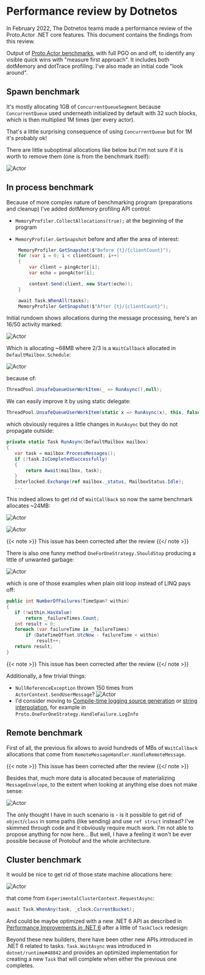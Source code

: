 # Performance review by Dotnetos

In February 2022, The Dotnetos teams made a performance review of the Proto.Actor .NET core features.
This document contains the findings from this review.

Output of [Proto.Actor benchmarks](https://gist.github.com/rogeralsing/12d16983f9d2e27d7c4b39cd25a64b18), with full PGO on and off, to identify any visible quick wins with "measure first approach". It includes both dotMemory and dotTrace profiling. I've also made an initial code "look around".

## Spawn benchmark

It's mostly allocating 1GB of `ConcurrentQueueSegment` because `ConcurrentQueue` used underneath initialized by default with 32 such blocks, which is then multiplied 1M times (per every actor).

That's a little surprising consequence of using `ConcurrentQueue` but for 1M it's probably ok!

There are little suboptimal allocations like below but I'm not sure if it is worth to remove them (one is from the benchmark itself):

![Actor](../images/perf1.png)

## In process benchmark

Because of more complex nature of benchmarking program (preparations and cleanup) I've added dotMemory profiling API control:

- `MemoryProfiler.CollectAllocations(true);` at the beginning of the program
- `MemoryProfiler.GetSnapshot` before and after the area of interest:

  ```cs
   MemoryProfiler.GetSnapshot($"Before {t}/{clientCount}");
   for (var i = 0; i < clientCount; i++)
   {
       var client = pingActor[i];
       var echo = pongActor[i];

       context.Send(client, new Start(echo));
   }

   await Task.WhenAll(tasks);
   MemoryProfiler.GetSnapshot($"After {t}/{clientCount}");
  ```

Initial rundown shows allocations during the message processing, here's an 16/50 activity marked:

![Actor](../images/perf2.png)

Which is allocating ~68MB where 2/3 is a `WaitCallback` allocated in `DefaultMailbox.Schedule`:

![Actor](../images/perf3.png)

because of:

```cs
ThreadPool.UnsafeQueueUserWorkItem(_ => RunAsync(),null);
```

We can easily improve it by using static delegate:

```cs
ThreadPool.UnsafeQueueUserWorkItem(static x => RunAsync(x), this, false);
```

which obviously requires a little changes in `RunAsync` but they do not propagate outside:

```cs
private static Task RunAsync(DefaultMailbox mailbox)
{
   var task = mailbox.ProcessMessages();
   if (!task.IsCompletedSuccessfully)
   {
       return Await(mailbox, task);
   }
   Interlocked.Exchange(ref mailbox._status, MailboxStatus.Idle);
   ...
```

This indeed allows to get rid of `WaitCallback` so now the same benchmark allocates ~24MB:

![Actor](../images/perf4.png)

![Actor](../images/perf5.png)

{{< note >}}
This issue has been corrected after the review
{{</ note >}}

There is also one funny method `OneForOneStrategy.ShouldStop` producing a little of unwanted garbage:

![Actor](../images/perf6.png)

which is one of those examples when plain old loop instead of LINQ pays off:

```cs
public int NumberOfFailures(TimeSpan? within)
{
   if (!within.HasValue)
       return _failureTimes.Count;
   int result = 0;
   foreach (var failureTime in _failureTimes)
       if (DateTimeOffset.UtcNow - failureTime < within)
           result++;
   return result;
}
```

{{< note >}}
This issue has been corrected after the review
{{</ note >}}

Additionally, a few trivial things:

- `NullReferenceException` thrown 150 times from `ActorContext.SendUserMessage`? ![Actor](../images/perf7.png)
- I'd consider moving to [Compile-time logging source generation](https://docs.microsoft.com/en-us/dotnet/core/extensions/logger-message-generator) or [string interpolation](https://devblogs.microsoft.com/dotnet/string-interpolation-in-c-10-and-net-6/), for example in `Proto.OneForOneStrategy.HandleFailure.LogInfo`

## Remote benchmark

First of all, the previous fix allows to avoid hundreds of MBs of `WaitCallback` allocations that come from `RemoteMessageHandler.HandleRemoteMessage`.

{{< note >}}
This issue has been corrected after the review
{{</ note >}}

Besides that, much more data is allocated because of materializing `MessageEnvelope`, to the extent when looking at anything else does not make sense:

![Actor](../images/perf8.png)

The only thought I have in such scenario is - is it possible to get rid of `object`/`class` in some paths (like sending) and use `ref struct` instead? I've skimmed through code and it obviously require much work. I'm not able to propose anything for now here... But well, I have a feeling it won't be ever possible because of Protobuf and the whole architecture.

## Cluster benchmark

It would be nice to get rid of those state machine allocations here:

![Actor](../images/perf9.png)

that come from `ExperimentalClusterContext.RequestAsync`:

```cs
await Task.WhenAny(task, _clock.CurrentBucket);
```

And could be maybe optimized with a new .NET 6 API as described in [Performance Improvements in .NET 6](https://devblogs.microsoft.com/dotnet/performance-improvements-in-net-6/) after a little of `TaskClock` redesign:

Beyond these new builders, there have been other new APIs introduced in .NET 6 related to tasks. `Task.WaitAsync` was introduced in `dotnet/runtime#48842` and provides an optimized implementation for creating a new `Task` that will complete when either the previous one completes.
